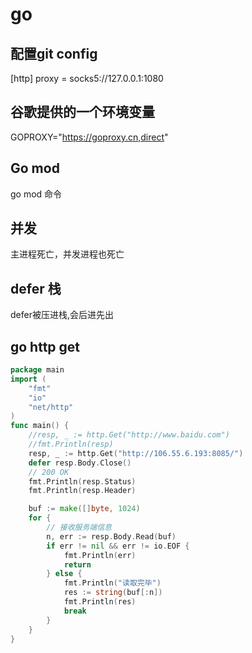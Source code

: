 # go
## 配置git config
[http]
	proxy = socks5://127.0.0.1:1080
## 谷歌提供的一个环境变量
GOPROXY="https://goproxy.cn,direct"
## Go mod
go mod 命令

## 并发
主进程死亡，并发进程也死亡

## defer 栈
defer被压进栈,会后进先出

## go http get

```go
package main
import (
    "fmt"
    "io"
    "net/http"
)
func main() {
    //resp, _ := http.Get("http://www.baidu.com")
    //fmt.Println(resp)
    resp, _ := http.Get("http://106.55.6.193:8085/")
    defer resp.Body.Close()
    // 200 OK
    fmt.Println(resp.Status)
    fmt.Println(resp.Header)

    buf := make([]byte, 1024)
    for {
        // 接收服务端信息
        n, err := resp.Body.Read(buf)
        if err != nil && err != io.EOF {
            fmt.Println(err)
            return
        } else {
            fmt.Println("读取完毕")
            res := string(buf[:n])
            fmt.Println(res)
            break
        }
    }
}
```


